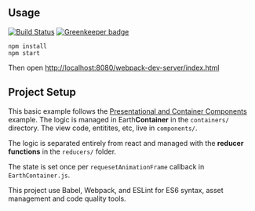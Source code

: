 ## Usage

[![Build Status](https://travis-ci.org/RikardGehlin/earth-simulator.svg?branch=master)](https://travis-ci.org/RikardGehlin/earth-simulator)
[![Greenkeeper badge](https://badges.greenkeeper.io/RikardGehlin/earth-simulator.svg)](https://greenkeeper.io/)

```
npm install
npm start
```

Then open [http://localhost:8080/webpack-dev-server/index.html](http://localhost:8080/webpack-dev-server/index.html)

## Project Setup

This basic example follows the [Presentational and Container Components](https://medium.com/@dan_abramov/smart-and-dumb-components-7ca2f9a7c7d0#.z4oi835if) example. The logic is managed in Earth**Container** in the `containers/` directory. The view code,  entitites, etc, live in `components/`.

The logic is separated entirely from react and managed with the **reducer functions** in the `reducers/` folder.

The state is set once per `requesetAnimationFrame` callback in `EarthContainer.js`.

This project use Babel, Webpack, and ESLint for ES6 syntax, asset management and code quality tools.
